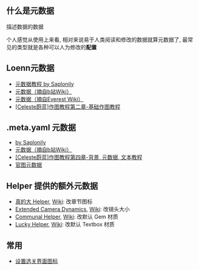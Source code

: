 ## 什么是元数据

描述数据的数据

个人感觉从使用上来看, 相对来说易于人类阅读和修改的数据就算元数据了, 最常见的类型就是各种可以人为修改的**配置**

## Loenn元数据

* [元数据教程 by Saplonily](https://saplonily.top/celeste_modding_tutorial/mapping/room_meta_text/#_3)
* [元数据（摘自b站Wiki）](https://wiki.biligame.com/celeste/%E5%85%83%E6%95%B0%E6%8D%AE)
* [元数据（摘自Everest Wiki）](https://github.com/EverestAPI/Resources/wiki/Map-Metadata)
* [[Celeste蔚蓝]作图教程第二章-基础作图教程](https://www.bilibili.com/video/BV1ze411V7Yb/?t=126)

## .meta.yaml 元数据

* [by Saplonily](https://saplonily.top/celeste_modding_tutorial/mapping/room_meta_text/#_5)
* [元数据（摘自b站Wiki）](https://wiki.biligame.com/celeste/%E5%85%83%E6%95%B0%E6%8D%AE#.meta.yaml_%E6%96%87%E4%BB%B6)
* [[Celeste蔚蓝]作图教程第四章-背景, 元数据, 文本教程](https://www.bilibili.com/video/BV1Av4y1D7a8/?t=149)
* [官图元数据](https://github.com/EverestAPI/Resources/wiki/Vanilla-Metadata)


## Helper 提供的额外元数据

* [真的大 Helper](https://gamebanana.com/mods/597196), [Wiki](https://github.com/kyfex-uwu/ReallyBigHelper/wiki/Using-ReallyBigHelper): 改章节图标
* [Extended Camera Dynamics](https://gamebanana.com/mods/548940), [Wiki](https://github.com/Ikersfletch/ExCameraDynamics/blob/main/README.md): 改镜头大小
* [Communal Helper](https://gamebanana.com/mods/53697), [Wiki](https://github.com/CommunalHelper/CommunalHelper/blob/db7b27060ebf64553e299fa1c98ab21534e360de/docs/Home.md#custom-textures): 改默认 Gem 材质
* [Lucky Helper](https://gamebanana.com/mods/553921), [Wiki](https://github.com/LuckyBoy-7/LuckyHelper/blob/main/README.md#metadata): 改默认 Textbox 材质

## 常用

* [设置选关界面图标](https://wiki.biligame.com/celeste/%E5%85%83%E6%95%B0%E6%8D%AE#overworld)
